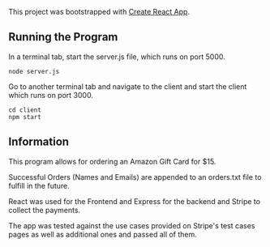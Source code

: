 This project was bootstrapped with [Create React App](https://github.com/facebook/create-react-app).

## Running the Program

In a terminal tab, start the server.js file, which runs on port 5000.

`node server.js`

Go to another terminal tab and navigate to the client and start the client which runs on port 3000.

```
cd client
npm start
```
## Information

This program allows for ordering an Amazon Gift Card for $15.

Successful Orders (Names and Emails) are appended to an orders.txt file to fulfill in the future.

React was used for the Frontend and Express for the backend and Stripe to collect the payments.

The app was tested against the use cases provided on Stripe's test cases pages as well as additional ones and passed all of them.